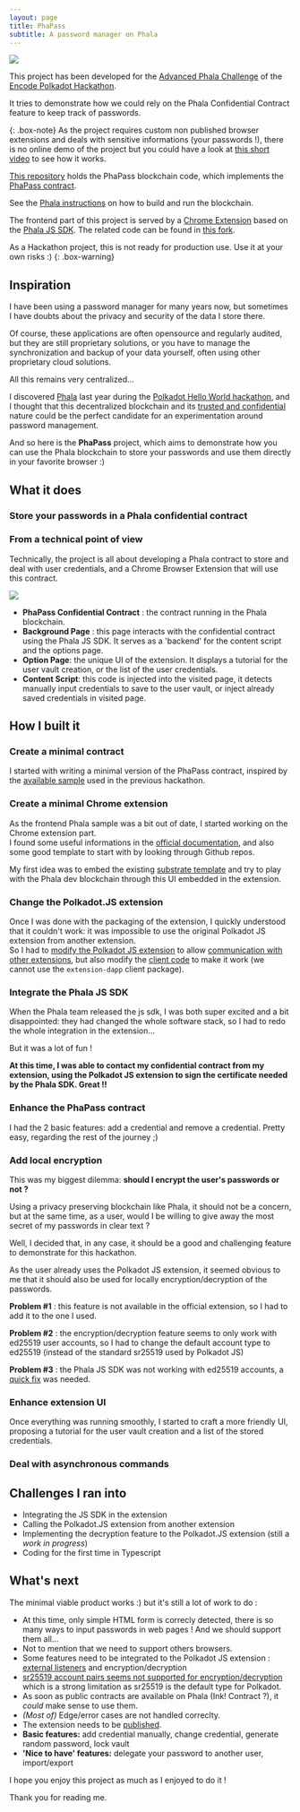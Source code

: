 ```yaml
---
layout: page
title: PhaPass
subtitle: A password manager on Phala
---
```


![](./PolkadotPhalaEncodeHackathon.png)

This project has been developed for the [Advanced Phala Challenge](https://github.com/Phala-Network/Encode-Hackathon-2021/blob/master/advanced-challenge.md) of the [Encode Polkadot Hackathon](https://www.encode.club/polkadot-club-hackathon).

It tries to demonstrate how we could rely on the Phala Confidential Contract feature to keep track of passwords.

{: .box-note}
As the project requires custom non published browser extensions and deals with sensitive informations (your passwords !), there is no online demo of the project but you could have a look at [this short video](https://www.youtube.com/watch?v=dQw4w9WgXcQ) to see how it works.

[This repository](https://github.com/LaurentTrk/phapass) holds the PhaPass blockchain code, which implements the [PhaPass contract](https://github.com/LaurentTrk/phapass/blob/phapass/crates/phactory/src/contracts/phapass.rs).

See the [Phala instructions](https://github.com/LaurentTrk/phapass/blob/phapass/README.phala.md) on how to build and run the blockchain.

The frontend part of this project is served by a [Chrome Extension](https://developer.chrome.com/docs/extensions/) based on the [Phala JS SDK](https://github.com/Phala-Network/js-sdk). The related code can be found in [this fork](https://github.com/LaurentTrk/js-sdk).

As a Hackathon project, this is not ready for production use. Use it at your own risks :)
{: .box-warning}

## Inspiration

I have been using a password manager for many years now, but sometimes I have doubts about the privacy and security of the data I store there.

Of course, these applications are often opensource and regularly audited, but they are still proprietary solutions, or you have to manage the synchronization and backup of your data yourself, often using other proprietary cloud solutions.

All this remains very centralized...

I discovered [Phala](https://phala.network/) last year during the [Polkadot Hello World hackathon](https://gitcoin.co/hackathon/polkadot/onboard), and I thought that this decentralized blockchain and its [trusted and confidential](https://phala.network/en/technology) nature could be the perfect candidate for an experimentation around password management.

And so here is the **PhaPass** project, which aims to demonstrate how you can use the Phala blockchain to store your passwords and use them directly in your favorite browser :)


## What it does

### Store your passwords in a Phala confidential contract





### From a technical point of view

Technically, the project is all about developing a Phala contract to store and deal with user credentials, and a Chrome Browser Extension that will use this contract.

![](./PhaPass.Components.png)

* **PhaPass Confidential Contract** : the contract running in the Phala blockchain.
* **Background Page** : this page interacts with the confidential contract using the Phala JS SDK. It serves as a 'backend' for the content script and the options page. 
* **Option Page**: the unique UI of the extension. It displays a tutorial for the user vault creation, or the list of the user credentials.
* **Content Script**: this code is injected into the visited page, it detects manually input credentials to save to the user vault, or inject already saved credentials in visited page.

## How I built it

### Create a minimal contract 

I started with writing a minimal version of the PhaPass contract, inspired by the [available sample](https://github.com/Phala-Network/phala-blockchain/blob/helloworld/pruntime/enclave/src/contracts/helloworld.rs) used in the previous hackathon.  

### Create a minimal Chrome extension

As the frontend Phala sample was a bit out of date, I started working on the Chrome extension part.  
I found some useful informations in the [official documentation](https://developer.chrome.com/docs/extensions/), and also some good template to start with by looking through Github repos.

My first idea was to embed the existing [substrate template](https://github.com/substrate-developer-hub/substrate-front-end-template) and try to play with the Phala dev blockchain through this UI embedded in the extension.

### Change the Polkadot.JS extension

Once I was done with the packaging of the extension, I quickly understood that it couldn't work: it was impossible to use the original Polkadot JS extension from another extension.  
So I had to [modify the Polkadot JS extension](https://github.com/polkadot-js/extension/issues/849) to allow [communication with other extensions](https://github.com/LaurentTrk/extension/commit/90e130db2f79f1def9d332857aaa4c63c6a3f23a), but also modify the [client code](https://github.com/LaurentTrk/js-sdk/blob/phapass/packages/phapass-extension/lib/polkadotExtension.ts) to make it work (we cannot use the `extension-dapp` client package).

### Integrate the Phala JS SDK

When the Phala team released the js sdk, I was both super excited and a bit disappointed: they had changed the whole software stack, so I had to redo the whole integration in the extension...  

But it was a lot of fun !

**At this time, I was able to contact my confidential contract from my extension, using the Polkadot JS extension to sign the certificate needed by the Phala SDK. Great !!**

### Enhance the PhaPass contract

I had the 2 basic features: add a credential and remove a credential. Pretty easy, regarding the rest of the journey ;)

### Add local encryption

This was my biggest dilemma: **should I encrypt the user's passwords or not ?**

Using a privacy preserving blockchain like Phala, it should not be a concern, but at the same time, as a user, would I be willing to give away the most secret of my passwords in clear text ?

Well, I decided that, in any case, it should be a good and challenging feature to demonstrate for this hackathon. 

As the user already uses the Polkadot JS extension, it seemed obvious to me that it should also be used for locally encryption/decryption of the passwords. 

**Problem #1** :  this feature is not available in the official extension, so I had to add it to the one I used. 

**Problem #2** :  the encryption/decryption feature seems to only work with ed25519 user accounts, so I had to change the default account type to ed25519 (instead of the standard sr25519 used by Polkadot JS)

**Problem #3** :  the Phala JS SDK was not working with ed25519 accounts, a [quick fix](https://github.com/Phala-Network/js-sdk/pull/1) was needed.


### Enhance extension UI

Once everything was running smoothly, I started to craft a more friendly UI, proposing a tutorial for the user vault creation and a list of the stored credentials. 

### Deal with asynchronous commands




## Challenges I ran into

* Integrating the JS SDK in the extension 
* Calling the Polkadot.JS extension from another extension
* Implementing the decryption feature to the Polkadot.JS extension (still a _work in progress_)
* Coding for the first time in Typescript

## What's next

The minimal viable product works :) but it's still a lot of work to do :

* At this time, only simple HTML form is correcly detected, there is so many ways to input passwords in web pages ! And we should support them all...
* Not to mention that we need to support others browsers.
* Some features need to be integrated to the Polkadot JS extension : [external listeners](https://github.com/polkadot-js/extension/issues/849) and encryption/decryption
* [sr25519 account pairs seems not supported for encryption/decryption](https://github.com/polkadot-js/common/issues/1124) which is a strong limitation as sr25519 is the default type for Polkadot.
* As soon as public contracts are available on Phala (Ink! Contract ?), it _could_ make sense to use them.
* _(Most of)_ Edge/error cases are not handled correclty.
* The extension needs to be [published](https://developer.chrome.com/docs/webstore/publish/). 
* **Basic features:** add credential manually, change credential, generate random password, lock vault
* **'Nice to have' features:** delegate your password to another user, import/export

I hope you enjoy this project as much as I enjoyed to do it !

Thank you for reading me.
